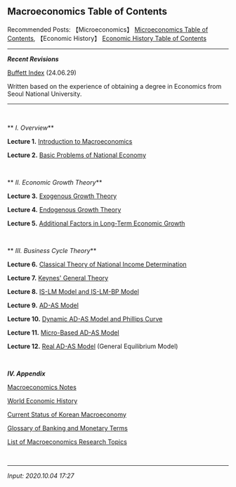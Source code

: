 ## **Macroeconomics Table of Contents**

Recommended Posts: 【Microeconomics】 [Microeconomics Table of Contents](https://jb243.github.io/pages/1880), 【Economic History】 [Economic History Table of Contents](https://jb243.github.io/pages/1967)

---

_**Recent Revisions**_

[Buffett Index](https://jb243.github.io/pages/2013) (24.06.29)

Written based on the experience of obtaining a degree in Economics from Seoul National University.

---

<br>

** _Ⅰ. Overview_**

**Lecture 1.** [Introduction to Macroeconomics](https://jb243.github.io/pages/2013)

**Lecture 2.** [Basic Problems of National Economy](https://jb243.github.io/pages/2014)

<br>

** _Ⅱ. Economic Growth Theory_**

**Lecture 3.** [Exogenous Growth Theory](https://jb243.github.io/pages/2019)

**Lecture 4.** [Endogenous Growth Theory](https://jb243.github.io/pages/2020)

**Lecture 5.** [Additional Factors in Long-Term Economic Growth](https://jb243.github.io/pages/2029)

<br>

** _Ⅲ. Business Cycle Theory_**

**Lecture 6.** [Classical Theory of National Income Determination](https://jb243.github.io/pages/2018)

**Lecture 7.** [Keynes' General Theory](https://jb243.github.io/pages/2025)

**Lecture 8.** [IS-LM Model and IS-LM-BP Model](https://jb243.github.io/pages/2026)

**Lecture 9.** [AD-AS Model](https://jb243.github.io/pages/2035)

**Lecture 10.** [Dynamic AD-AS Model and Phillips Curve](https://jb243.github.io/pages/2043)

**Lecture 11.** [Micro-Based AD-AS Model](https://jb243.github.io/pages/2046)

**Lecture 12.** [Real AD-AS Model](https://jb243.github.io/pages/2048) (General Equilibrium Model)

<br>

**_Ⅳ. Appendix_**

[Macroeconomics Notes](https://jb243.github.io/pages/1387)

[World Economic History](https://jb243.github.io/pages/1967)

[Current Status of Korean Macroeconomy](https://jb243.github.io/pages/844)

[Glossary of Banking and Monetary Terms](https://jb243.github.io/pages/2032)

[List of Macroeconomics Research Topics](https://jb243.github.io/pages/307)

<br>

---

_Input: 2020.10.04 17:27_